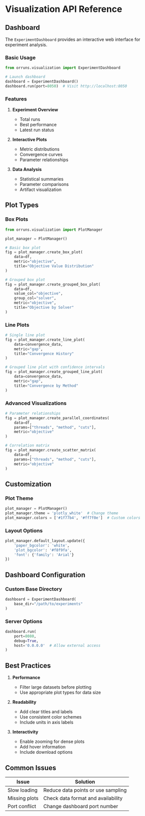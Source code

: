 # Visualization API Reference

## Dashboard

The `ExperimentDashboard` provides an interactive web interface for experiment analysis.

### Basic Usage

```python
from orruns.visualization import ExperimentDashboard

# Launch dashboard
dashboard = ExperimentDashboard()
dashboard.run(port=8050)  # Visit http://localhost:8050
```

### Features

1. **Experiment Overview**
   - Total runs
   - Best performance
   - Latest run status

2. **Interactive Plots**
   - Metric distributions
   - Convergence curves
   - Parameter relationships

3. **Data Analysis**
   - Statistical summaries
   - Parameter comparisons
   - Artifact visualization

## Plot Types

### Box Plots

```python
from orruns.visualization import PlotManager

plot_manager = PlotManager()

# Basic box plot
fig = plot_manager.create_box_plot(
    data=df,
    metric="objective",
    title="Objective Value Distribution"
)

# Grouped box plot
fig = plot_manager.create_grouped_box_plot(
    data=df,
    value_col="objective",
    group_col="solver",
    metric="objective",
    title="Objective by Solver"
)
```

### Line Plots

```python
# Single line plot
fig = plot_manager.create_line_plot(
    data=convergence_data,
    metric="gap",
    title="Convergence History"
)

# Grouped line plot with confidence intervals
fig = plot_manager.create_grouped_line_plot(
    data=convergence_data,
    metric="gap",
    title="Convergence by Method"
)
```

### Advanced Visualizations

```python
# Parameter relationships
fig = plot_manager.create_parallel_coordinates(
    data=df,
    params=["threads", "method", "cuts"],
    metric="objective"
)

# Correlation matrix
fig = plot_manager.create_scatter_matrix(
    data=df,
    params=["threads", "method", "cuts"],
    metric="objective"
)
```

## Customization

### Plot Theme

```python
plot_manager = PlotManager()
plot_manager.theme = 'plotly_white'  # Change theme
plot_manager.colors = ['#1f77b4', '#ff7f0e']  # Custom colors
```

### Layout Options

```python
plot_manager.default_layout.update({
    'paper_bgcolor': 'white',
    'plot_bgcolor': '#f8f9fa',
    'font': {'family': 'Arial'}
})
```

## Dashboard Configuration

### Custom Base Directory

```python
dashboard = ExperimentDashboard(
    base_dir="/path/to/experiments"
)
```

### Server Options

```python
dashboard.run(
    port=8080,
    debug=True,
    host='0.0.0.0'  # Allow external access
)
```

## Best Practices

1. **Performance**
   - Filter large datasets before plotting
   - Use appropriate plot types for data size

2. **Readability**
   - Add clear titles and labels
   - Use consistent color schemes
   - Include units in axis labels

3. **Interactivity**
   - Enable zooming for dense plots
   - Add hover information
   - Include download options

## Common Issues

| Issue | Solution |
|-------|----------|
| Slow loading | Reduce data points or use sampling |
| Missing plots | Check data format and availability |
| Port conflict | Change dashboard port number |